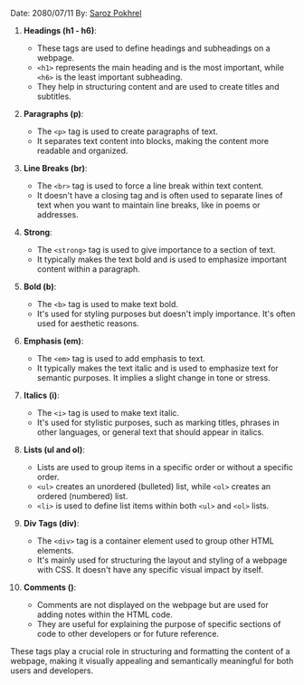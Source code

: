 Date: 2080/07/11
By: [Saroz Pokhrel](https://www.sarozpokhrel.com.np)

1. **Headings (h1 - h6)**:
    
    - These tags are used to define headings and subheadings on a webpage.
    - `<h1>` represents the main heading and is the most important, while `<h6>` is the least important subheading.
    - They help in structuring content and are used to create titles and subtitles.
2. **Paragraphs (p)**:
    
    - The `<p>` tag is used to create paragraphs of text.
    - It separates text content into blocks, making the content more readable and organized.
3. **Line Breaks (br)**:
    
    - The `<br>` tag is used to force a line break within text content.
    - It doesn't have a closing tag and is often used to separate lines of text when you want to maintain line breaks, like in poems or addresses.
4. **Strong**:
    
    - The `<strong>` tag is used to give importance to a section of text.
    - It typically makes the text bold and is used to emphasize important content within a paragraph.
5. **Bold (b)**:
    
    - The `<b>` tag is used to make text bold.
    - It's used for styling purposes but doesn't imply importance. It's often used for aesthetic reasons.
6. **Emphasis (em)**:
    
    - The `<em>` tag is used to add emphasis to text.
    - It typically makes the text italic and is used to emphasize text for semantic purposes. It implies a slight change in tone or stress.
7. **Italics (i)**:
    
    - The `<i>` tag is used to make text italic.
    - It's used for stylistic purposes, such as marking titles, phrases in other languages, or general text that should appear in italics.
8. **Lists (ul and ol)**:
    
    - Lists are used to group items in a specific order or without a specific order.
    - `<ul>` creates an unordered (bulleted) list, while `<ol>` creates an ordered (numbered) list.
    - `<li>` is used to define list items within both `<ul>` and `<ol>` lists.
9. **Div Tags (div)**:
    
    - The `<div>` tag is a container element used to group other HTML elements.
    - It's mainly used for structuring the layout and styling of a webpage with CSS. It doesn't have any specific visual impact by itself.
10. **Comments (<!-- -->)**:
    
    - Comments are not displayed on the webpage but are used for adding notes within the HTML code.
    - They are useful for explaining the purpose of specific sections of code to other developers or for future reference.

These tags play a crucial role in structuring and formatting the content of a webpage, making it visually appealing and semantically meaningful for both users and developers.